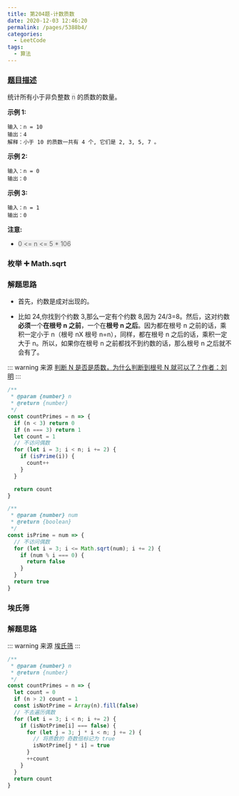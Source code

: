 ```yaml
---
title: 第204题-计数质数
date: 2020-12-03 12:46:20
permalink: /pages/5388b4/
categories:
  - LeetCode
tags:
  - 算法
---
```


### [题目描述](https://leetcode-cn.com/problems/count-primes/)

统计所有小于非负整数 <font style="background: #eee; color: #666;">n</font> 的质数的数量。

**示例 1:**

```
输入：n = 10
输出：4
解释：小于 10 的质数一共有 4 个, 它们是 2, 3, 5, 7 。
```

<!-- more -->

**示例 2:**

```
输入：n = 0
输出：0
```

**示例 3:**

```
输入：n = 1
输出：0
```

**注意:**

- <font style="background: #eee; color: #666;">0 <= n <= 5 \* 106</font>

### 枚举 ➕ Math.sqrt

### 解题思路

- 首先，约数是成对出现的。

- 比如 24,你找到个约数 3,那么一定有个约数 8,因为 24/3=8。然后，这对约数**必须**一个**在根号 n 之前**，一个在**根号 n 之后**。因为都在根号 n 之前的话，乘积一定小于 n（根号 nX 根号 n=n），同样，都在根号 n 之后的话，乘积一定大于 n。所以，如果你在根号 n 之前都找不到约数的话，那么根号 n 之后就不会有了。

::: warning 来源
[判断 N 是否是质数，为什么判断到根号 N 就可以了？作者：刘明](https://www.zhihu.com/question/21808179/answer/21250639)
:::

```JavaScript
/**
 * @param {number} n
 * @return {number}
 */
const countPrimes = n => {
  if (n < 3) return 0
  if (n === 3) return 1
  let count = 1
  // 不访问偶数
  for (let i = 3; i < n; i += 2) {
    if (isPrime(i)) {
      count++
    }
  }

  return count
}

/**
 * @param {number} num
 * @return {boolean}
 */
const isPrime = num => {
  // 不访问偶数
  for (let i = 3; i <= Math.sqrt(num); i += 2) {
    if (num % i === 0) {
      return false
    }
  }
  return true
}
```

### 埃氏筛

### 解题思路

::: warning 来源
[埃氏筛](https://leetcode-cn.com/problems/count-primes/solution/ji-shu-zhi-shu-by-leetcode-solution/)
:::

```JavaScript
/**
 * @param {number} n
 * @return {number}
 */
const countPrimes = n => {
  let count = 0
  if (n > 2) count = 1
  const isNotPrime = Array(n).fill(false)
  // 不去遍历偶数
  for (let i = 3; i < n; i += 2) {
    if (isNotPrime[i] === false) {
      for (let j = 3; j * i < n; j += 2) {
        // 将质数的 奇数倍标记为 true
        isNotPrime[j * i] = true
      }
      ++count
    }
  }
  return count
}
```

